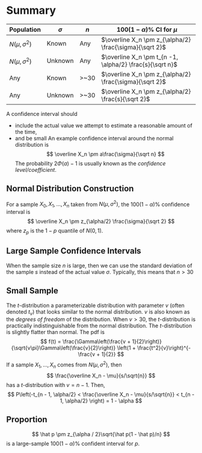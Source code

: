 # Summary

| Population         | $\sigma$ | $n$  | $100(1 - \alpha)\%$ CI for $\mu$                         |
| ------------------ | -------- | ---- | -------------------------------------------------------- |
| $N(\mu, \sigma^2)$ | Known    | Any  | $\overline X_n \pm z_{\alpha/2} \frac{\sigma}{\sqrt 2}$  |
| $N(\mu, \sigma^2)$ | Unknown  | Any  | $\overline X_n \pm t_{n -1, \alpha/2} \frac{s}{\sqrt n}$ |
| Any                | Known    | >~30 | $\overline X_n \pm z_{\alpha/2} \frac{\sigma}{\sqrt 2}$  |
| Any<br>            | Unknown  | >~30 | $\overline X_n \pm z_{\alpha/2} \frac{s}{\sqrt 2}$       |
A confidence interval should
- include the actual value we attempt to estimate a reasonable amount of the time,
- and be small
An example confidence interval around the normal distribution is
$$
\overline X_n \pm a\frac{\sigma}{\sqrt n}
$$
The probability $2\Phi(a) - 1$ is usually known as the *confidence level/coefficient*.

## Normal Distribution Construction
For a sample $X_0, X_1, \ldots, X_n$ taken from $N(\mu, \sigma^2)$, the $100(1 - \alpha)\%$ confidence interval is
$$
\overline X_n \pm z_{\alpha/2} \frac{\sigma}{\sqrt 2}
$$
where $z_p$ is the $1 - p$ quantile of $N(0, 1)$.
## Large Sample Confidence Intervals
When the sample size $n$ is large, then we can use the standard deviation of the sample $s$ instead of the actual value $\sigma$. Typically, this means that $n > 30$
## Small Sample
The $t$-distribution a parameterizable distribution with parameter $v$ (often denoted $t_v$) that looks similar to the normal distribution. $v$ is also known as the *degrees of freedom* of the distribution. When $v > 30$, the $t$-distribution is practically indistinguishable from the normal distribution. The $t$-distribution is slightly flatter than normal.
The pdf is
$$
f(t) = \frac{\Gamma\left(\frac{v + 1}{2}\right)}{\sqrt{v\pi}\Gamma\left(\frac{v}{2}\right)} \left(1 + \frac{t^2}{v}\right)^{-\frac{v + 1}{2}}
$$
If a sample $X_1, \ldots, X_n$ comes from $N(\mu, \sigma^2)$, then
$$
\frac{\overline X_n - \mu}{s/\sqrt{n}}
$$
has a $t$-distribution with $v = n - 1$. Then,
$$
P\left(-t_{n - 1, \alpha/2} < \frac{\overline X_n - \mu}{s/\sqrt{n}} < t_{n - 1, \alpha/2} \right) = 1 - \alpha
$$
## Proportion
$$
\hat p \pm z_{\alpha / 2}\sqrt{\hat p(1 - \hat p)/n}
$$
is a large-sample $100(1 - \alpha)\%$ confident interval for $p$.